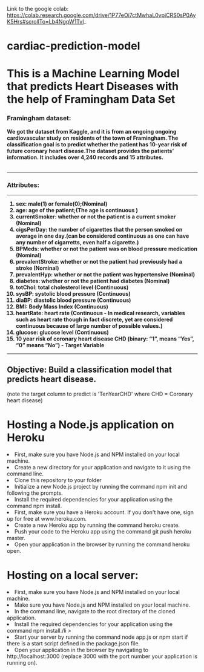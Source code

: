 Link to the google colab: https://colab.research.google.com/drive/1P77eOi7ctMwhaL0vpiCRS0sP0AyK5Hrs#scrollTo=Lb4NgqW1Tvl_
# cardiac-prediction-model
<h1>This is a Machine Learning Model that predicts Heart Diseases with the help of Framingham Data Set</h1>

<h3>Framingham dataset:</h3>

<b>We got thr dataset from Kaggle, and it is from an ongoing ongoing cardiovascular study on residents of the town of Framingham. The classification goal is to predict whether the patient has 10-year risk of future coronary heart disease.The dataset provides the patients’ information. It includes over 4,240 records and 15 attributes.</b>
<br></br>
<hr></hr>
<h3>Attributes:</h3>
<hr></hr>
<ol><b>
    <li>sex: male(1) or female(0);(Nominal)</li > 
    <li>age: age of the patient;(The age is continuous )</li >
    <li>currentSmoker: whether or not the patient is a current smoker (Nominal)</li >
    <li>cigsPerDay: the number of cigarettes that the person smoked on average in one day.(can be considered continuous as one can have any number of cigarretts, even half a           cigarette.)</li >
    <li>BPMeds: whether or not the patient was on blood pressure medication (Nominal)</li >
      <li>prevalentStroke: whether or not the patient had previously had a stroke (Nominal)</li >
      <li>prevalentHyp: whether or not the patient was hypertensive (Nominal)</li >
      <li>diabetes: whether or not the patient had diabetes (Nominal)</li >
      <li>totChol: total cholesterol level (Continuous)</li >
      <li>sysBP: systolic blood pressure (Continuous)</li >
      <li>diaBP: diastolic blood pressure (Continuous)</li >
      <li>BMI: Body Mass Index (Continuous)</li >
      <li>heartRate: heart rate (Continuous - In medical research, variables such as heart rate though in fact discrete, yet are considered continuous because of large number             of possible values.)</li >
      <li>glucose: glucose level (Continuous)</li >
      <li>10 year risk of coronary heart disease CHD (binary: “1”, means “Yes”, “0” means “No”) - Target Variable</li >
    </b>
  </ol>

<hr></hr>
<h2>Objective: Build a classification model that predicts heart disease.</h2>(note the target column to predict is 'TenYearCHD' where CHD = Coronary heart disease) 

<h1>Hosting a Node.js application on Heroku</h1>
      <li>First, make sure you have Node.js and NPM installed on your local machine.</li >
      <li>Create a new directory for your application and navigate to it using the command line.</li >
      <li>Clone this repository to your folder</li >
      <li>Initialize a new Node.js project by running the command npm init and following the prompts.</li >
      <li>Install the required dependencies for your application using the command npm install.</li >
      <li>First, make sure you have a Heroku account. If you don't have one, sign up for free at www.heroku.com.</li >
      <li>Create a new Heroku app by running the command heroku create.</li >
      <li>Push your code to the Heroku app using the command git push heroku master.</li >
      <li>Open your application in the browser by running the command heroku open.</li >
      
<h1>Hosting on a local server:</h1>
<li>First, make sure you have Node.js and NPM installed on your local machine.</li >
      <li>Make sure you have Node.js and NPM installed on your local machine.</li >
      <li>In the command line, navigate to the root directory of the cloned application.</li >
      <li>Install the required dependencies for your application using the command npm install./li >
      <li>Start your server by running the command node app.js or npm start if there is a start script defined in the package.json file.</li >
      <li>Open your application in the browser by navigating to http://localhost:3000 (replace 3000 with the port number your application is running on).</li >

